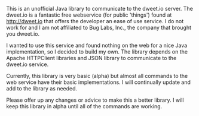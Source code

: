 This is an unofficial Java library to communicate to the dweet.io server. The dweet.io is a fantastic free webservice (for public 'things') found at http://dweet.io that offers the developer an ease of use service. I do not work for and I am not affiliated to Bug Labs, Inc., the company that brought you dweet.io.

I wanted to use this service and found nothing on the web for a nice Java implementation, so I decided to build my own. The library depends on the Apache HTTPClient libraries and JSON library to communicate to the dweet.io service.

Currently, this library is very basic (alpha) but almost all commands to the web service have their basic implementations. I will continually update and add to the library as needed.

Please offer up any changes or advice to make this a better library. I will keep this library in alpha until all of the commands are working.